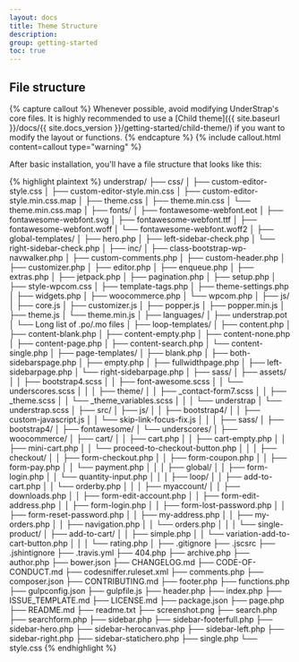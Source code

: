 ```yaml
---
layout: docs
title: Theme Structure
description: 
group: getting-started
toc: true
---
```


## File structure

{% capture callout %}
Whenever possible, avoid modifying UnderStrap's core files.
It is highly recommended to use a [Child theme]({{ site.baseurl }}/docs/{{ site.docs_version }}/getting-started/child-theme/) if you want to modify the layout or functions.
{% endcapture %}
{% include callout.html content=callout type="warning" %}

After basic installation, you'll have a file structure that looks like this:

{% highlight plaintext %}
understrap/
├── css/
│   ├── custom-editor-style.css
│   ├── custom-editor-style.min.css
│   ├── custom-editor-style.min.css.map
│   ├── theme.css
│   ├── theme.min.css
│   └── theme.min.css.map
│
├── fonts/
│   ├── fontawesome-webfont.eot
│   ├── fontawesome-webfont.svg
│   ├── fontawesome-webfont.ttf
│   ├── fontawesome-webfont.woff
│   └── fontawesome-webfont.woff2
│
├── global-templates/
│   ├── hero.php
│   ├── left-sidebar-check.php
│   └── right-sidebar-check.php
│
├── inc/
│   ├── class-bootstrap-wp-navwalker.php
│   ├── custom-comments.php
│   ├── custom-header.php
│   ├── customizer.php
│   ├── editor.php
│   ├── enqueue.php
│   ├── extras.php
│   ├── jetpack.php
│   ├── pagination.php
│   ├── setup.php
│   ├── style-wpcom.css
│   ├── template-tags.php
│   ├── theme-settings.php
│   ├── widgets.php
│   ├── woocommerce.php
│   └── wpcom.php
│
├── js/
│   ├── core.js
│   ├── customizer.js
│   ├── popper.js
│   ├── popper.min.js
│   ├── theme.js
│   └── theme.min.js
│
├── languages/
│   ├── understrap.pot
│   └── Long list of .po/.mo files
│
├── loop-templates/
│   ├── content.php
│   ├── content-blank.php
│   ├── content-empty.php
│   ├── content-none.php
│   ├── content-page.php
│   ├── content-search.php
│   └── content-single.php
│
├── page-templates/
│   ├── blank.php
│   ├── both-sidebarspage.php
│   ├── empty.php
│   ├── fullwidthpage.php
│   ├── left-sidebarpage.php
│   └── right-sidebarpage.php
│
├── sass/
│   ├── assets/
│   │   ├── bootstrap4.scss
│   │   ├── font-awesome.scss
│   │   └── underscores.scss
│   │
│   ├── theme/
│   │   ├── _contact-form7.scss
│   │   ├── _theme.scss
│   │   └── _theme_variables.scss
│   │
│   └── understrap
│       └── understrap.scss
│
├── src/
│   ├── js/
│   │   ├── bootstrap4/
│   │   ├── custom-javascript.js
│   │   └── skip-link-focus-fix.js
│   │
│   ├── sass/
│       ├── bootstrap4/
│       ├── fontawesome/
│       └── underscores/
│
├── woocommerce/
│   ├── cart/
│   │   ├── cart.php
│   │   ├── cart-empty.php
│   │   ├── mini-cart.php
│   │   └── proceed-to-checkout-button.php
│   │
│   ├── checkout/
│   │   ├── form-checkout.php
│   │   ├── form-coupon.php
│   │   ├── form-pay.php
│   │   └── payment.php
│   │
│   ├── global/
│   │   ├── form-login.php
│   │   └── quantity-input.php
│   │
│   ├── loop/
│   │   ├── add-to-cart.php
│   │   └── orderby.php
│   │
│   ├── myaccount/
│   │   ├── downloads.php
│   │   ├── form-edit-account.php
│   │   ├── form-edit-address.php
│   │   ├── form-login.php
│   │   ├── form-lost-password.php
│   │   ├── form-reset-password.php
│   │   ├── my-address.php
│   │   ├── my-orders.php
│   │   ├── navigation.php
│   │   └── orders.php
│   │
│   └── single-product/
│       ├── add-to-cart/
│       │   ├── simple.php
│       │   └── variation-add-to-cart-button.php
│       │
│       └── rating.php
│
├── .gitignore
├── .jscsrc
├── .jshintignore
├── .travis.yml
├── 404.php
├── archive.php
├── author.php
├── bower.json
├── CHANGELOG.md
├── CODE-OF-CONDUCT.md
├── codesniffer.ruleset.xml
├── comments.php
├── composer.json
├── CONTRIBUTING.md
├── footer.php
├── functions.php
├── gulpconfig.json
├── gulpfile.js
├── header.php
├── index.php
├── ISSUE_TEMPLATE.md
├── LICENSE.md
├── package.json
├── page.php
├── README.md
├── readme.txt
├── screenshot.png
├── search.php
├── searchform.php
├── sidebar.php
├── sidebar-footerfull.php
├── sidebar-hero.php
├── sidebar-herocanvas.php
├── sidebar-left.php
├── sidebar-right.php
├── sidebar-statichero.php
├── single.php
└── style.css
{% endhighlight %}
